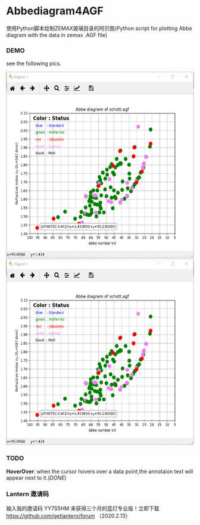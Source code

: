 Abbediagram4AGF
===============
使用Python脚本绘制ZEMAX玻璃目录的阿贝图(Python script for plotting Abbe diagram with the data in zemax .AGF file)

### DEMO ###
see the following pics.

<img src="https://github.com/imyu37/Abbediagram4AGF/blob/master/Abbediagram4AGF_SCHOTT.png" alt="Abbediagram4AGF_SCHOTT"  width="600" height="498">

<img src="https://github.com/imyu37/Abbediagram4AGF/blob/master/Abbediagram4AGF_SCHOTT.png" alt="Abbediagram4AGF_SCHOTT"  width="600" height="498">

### TODO ###
**HoverOver**: when the cursor hovers over a data point,the annotaion text will appear next to it.(*DONE*) <br>

### Lantern 邀请码 ###
输入我的邀请码 YY7S5HM 来获得三个月的蓝灯专业版！立即下载 https://github.com/getlantern/forum （2020.2.13）
